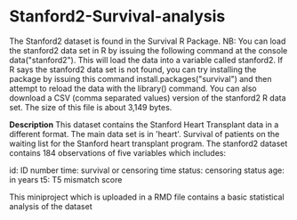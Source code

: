 # Stanford2-Survival-analysis

The Stanford2 dataset is found in the Survival R Package. 
NB: You can load the stanford2 data set in R by issuing the following command at the console data("stanford2"). This will load the data into a variable called stanford2. If R says the stanford2 data set is not found, you can try installing the package by issuing this command install.packages("survival") and then attempt to reload the data with the library() command. You can also download a CSV (comma separated values) version of the stanford2 R data set. The size of this file is about 3,149 bytes.

**Description**
This dataset contains the Stanford Heart Transplant data in a different format. The main data set is in 'heart'.
Survival of patients on the waiting list for the Stanford heart transplant program.
The stanford2 dataset contains 184 observations of five variables which includes:

id:	ID number
time:	survival or censoring time
status:	censoring status
age:	in years
t5:	T5 mismatch score

This miniproject which is uploaded in a RMD file contains a basic statistical analysis of the dataset
